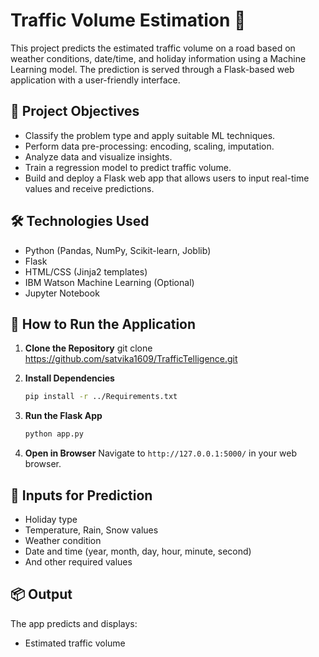 # Traffic Volume Estimation 🚦

This project predicts the estimated traffic volume on a road based on weather conditions, date/time, and holiday information using a Machine Learning model. The prediction is served through a Flask-based web application with a user-friendly interface.

## 🧠 Project Objectives

- Classify the problem type and apply suitable ML techniques.
- Perform data pre-processing: encoding, scaling, imputation.
- Analyze data and visualize insights.
- Train a regression model to predict traffic volume.
- Build and deploy a Flask web app that allows users to input real-time values and receive predictions.

## 🛠️ Technologies Used

- Python (Pandas, NumPy, Scikit-learn, Joblib)
- Flask
- HTML/CSS (Jinja2 templates)
- IBM Watson Machine Learning (Optional)
- Jupyter Notebook

## 🚀 How to Run the Application

1. **Clone the Repository**
   git clone https://github.com/satvika1609/TrafficTelligence.git

2. **Install Dependencies**

   ```bash
   pip install -r ../Requirements.txt
   ```

3. **Run the Flask App**

   ```bash
   python app.py
   ```

4. **Open in Browser**
   Navigate to `http://127.0.0.1:5000/` in your web browser.

## 🧪 Inputs for Prediction

* Holiday type
* Temperature, Rain, Snow values
* Weather condition
* Date and time (year, month, day, hour, minute, second)
* And other required values

## 📦 Output

The app predicts and displays:

* Estimated traffic volume
